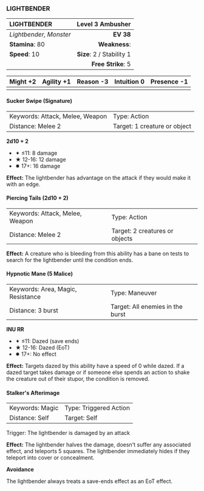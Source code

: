 ### LIGHTBENDER

| LIGHTBENDER            |      **Level 3 Ambusher** |
| :--------------------- | ------------------------: |
| *Lightbender, Monster* |                 **EV 38** |
| **Stamina**: 80        |             **Weakness**: |
| **Speed**: 10          | **Size**: 2 / Stability 1 |
|                        |        **Free Strike**: 5 |

| **Might** +2 | **Agility** +1 | **Reason** -3 | **Intuition** 0 | **Presence** -1 |
| ------------ | -------------- | ------------- | --------------- | --------------- |
|              |                |               |                 |                 |

#### Sucker Swipe (Signature)

|                                 |                              |
| :------------------------------ | :--------------------------- |
| Keywords: Attack, Melee, Weapon | Type: Action                 |
| Distance: Melee 2               | Target: 1 creature or object |

**2d10 + 2**

- ✦ ≤11: 8 damage
- ★ 12-16: 12 damage
- ✸ 17+: 16 damage

**Effect:** The lightbender has advantage on the attack if they would make it with an edge.

#### Piercing Tails (2d10 + 2)

|                                 |                                |
| :------------------------------ | :----------------------------- |
| Keywords: Attack, Melee, Weapon | Type: Action                   |
| Distance: Melee 2               | Target: 2 creatures or objects |

**Effect:** A creature who is bleeding from this ability has a bane on tests to search for the lightbender until the condition ends.

#### Hypnotic Mane (5 Malice)

|                                   |                                  |
| :-------------------------------- | :------------------------------- |
| Keywords: Area, Magic, Resistance | Type: Maneuver                   |
| Distance: 3 burst                 | Target: All enemies in the burst |

**INU RR**

- ✦ ≤11: Dazed (save ends)
- ★ 12-16: Dazed (EoT)
- ✸ 17+: No effect

**Effect:** Targets dazed by this ability have a speed of 0 while dazed. If a dazed target takes damage or if someone else spends an action to shake the creature out of their stupor, the condition is removed.

#### Stalker's Afterimage

|                 |                        |
| :-------------- | :--------------------- |
| Keywords: Magic | Type: Triggered Action |
| Distance: Self  | Target: Self           |

Trigger: The lightbender is damaged by an attack

**Effect:** The lightbender halves the damage, doesn't suffer any associated effect, and teleports 5 squares. The lightbender immediately hides if they teleport into cover or concealment.

**Avoidance**

The lightbender always treats a save-ends effect as an EoT effect.
